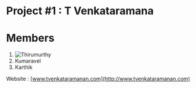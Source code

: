 # Project #1 :  T Venkataramana

# Members
1. ![Thirumurthy](https://github.com/thirumurthy.png)
2. Kumaravel
3. Karthik

Website : [www.tvenkataramanan.com](http://www.tvenkataramanan.com)
